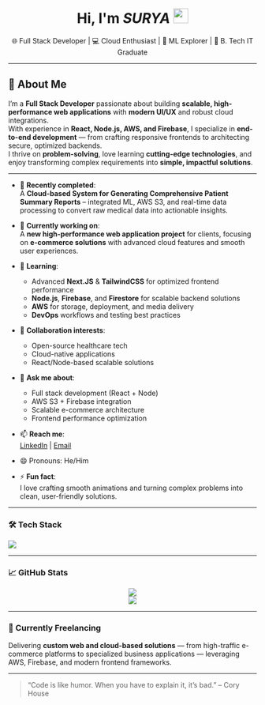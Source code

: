 <div align="center">

# Hi, I'm _SURYA_ <img src="https://media.giphy.com/media/hvRJCLFzcasrR4ia7z/giphy.gif" width="30px">

</div>

<p align="center">
  🌐 Full Stack Developer | 💻 Cloud Enthusiast | 🧠 ML Explorer | 🚀 B. Tech IT Graduate
</p>

---

## 👤 About Me
I’m a **Full Stack Developer** passionate about building **scalable, high-performance web applications** with **modern UI/UX** and robust cloud integrations.  
With experience in **React, Node.js, AWS, and Firebase**, I specialize in **end-to-end development** — from crafting responsive frontends to architecting secure, optimized backends.  
I thrive on **problem-solving**, love learning **cutting-edge technologies**, and enjoy transforming complex requirements into **simple, impactful solutions**.

---

- 🔭 **Recently completed**:  
  A **Cloud-based System for Generating Comprehensive Patient Summary Reports** – integrated ML, AWS S3, and real-time data processing to convert raw medical data into actionable insights.

- 🔄 **Currently working on**:  
  A **new high-performance web application project** for clients, focusing on **e-commerce solutions** with advanced cloud features and smooth user experiences.

- 🌱 **Learning**:  
  - Advanced **Next.JS** & **TailwindCSS** for optimized frontend performance  
  - **Node.js**, **Firebase**, and **Firestore** for scalable backend solutions  
  - **AWS** for storage, deployment, and media delivery  
  - **DevOps** workflows and testing best practices

- 👯 **Collaboration interests**:  
  - Open-source healthcare tech  
  - Cloud-native applications  
  - React/Node-based scalable solutions

- 💬 **Ask me about**:  
  - Full stack development (React + Node)  
  - AWS S3 + Firebase integration  
  - Scalable e-commerce architecture  
  - Frontend performance optimization

- 📫 **Reach me**:  
  [LinkedIn](https://www.linkedin.com/in/vsurya-j) | [Email](vsurya.j21@gmail.com)

- 😄 Pronouns: He/Him

- ⚡ **Fun fact**:  
  I love crafting smooth animations and turning complex problems into clean, user-friendly solutions.

---

### 🛠️ Tech Stack
<p>
  <img src="https://skillicons.dev/icons?i=react,tailwind,nodejs,js,ts,html,css,firebase,aws,github,mongodb,figma,vite" />
</p>

---

### 📈 GitHub Stats

<p align="center">
  <img src="https://github-readme-stats.vercel.app/api?username=sarnsurya&show_icons=true&theme=tokyonight" />
  <br />
  <img src="https://github-readme-streak-stats.herokuapp.com/?user=sarnsurya&theme=tokyonight" />
</p>

---

### 💼 Currently Freelancing  
Delivering **custom web and cloud-based solutions** — from high-traffic e-commerce platforms to specialized business applications — leveraging AWS, Firebase, and modern frontend frameworks.

---

> “Code is like humor. When you have to explain it, it’s bad.” – Cory House
